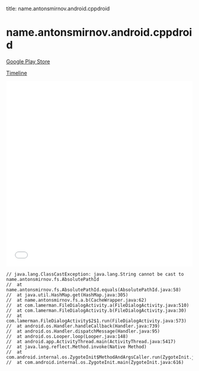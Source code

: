 title: name.antonsmirnov.android.cppdroid

# name.antonsmirnov.android.cppdroid

[Google Play Store](https://play.google.com/store/apps/details?id=name.antonsmirnov.android.cppdroid)

[Timeline](./vis-timeline.html)

<iframe src="./vis-timeline.html" width="100%" height="500px" style="border:none;"></iframe>

```
// java.lang.ClassCastException: java.lang.String cannot be cast to name.antonsmirnov.fs.AbsolutePathId
// 	at name.antonsmirnov.fs.AbsolutePathId.equals(AbsolutePathId.java:58)
// 	at java.util.HashMap.get(HashMap.java:305)
// 	at name.antonsmirnov.fs.a.b(CacheWrapper.java:62)
// 	at com.lamerman.FileDialogActivity.a(FileDialogActivity.java:510)
// 	at com.lamerman.FileDialogActivity.b(FileDialogActivity.java:30)
// 	at com.lamerman.FileDialogActivity$2$1.run(FileDialogActivity.java:573)
// 	at android.os.Handler.handleCallback(Handler.java:739)
// 	at android.os.Handler.dispatchMessage(Handler.java:95)
// 	at android.os.Looper.loop(Looper.java:148)
// 	at android.app.ActivityThread.main(ActivityThread.java:5417)
// 	at java.lang.reflect.Method.invoke(Native Method)
// 	at com.android.internal.os.ZygoteInit$MethodAndArgsCaller.run(ZygoteInit.java:726)
// 	at com.android.internal.os.ZygoteInit.main(ZygoteInit.java:616)

```



